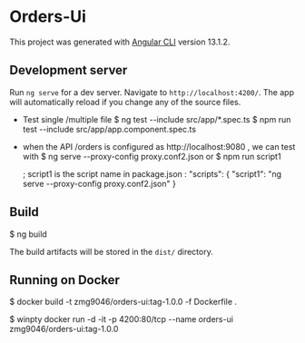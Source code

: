 # Orders-Ui

This project was generated with [Angular CLI](https://github.com/angular/angular-cli) version 13.1.2.

## Development server

Run `ng serve` for a dev server. Navigate to `http://localhost:4200/`. The app will automatically reload if you change any of the source files.

 - Test single /multiple file
	$ ng test --include src/app/*.spec.ts
	$ npm run test --include src/app/app.component.spec.ts

 - when the API /orders is configured as http://localhost:9080 , we can test with
	$ ng serve --proxy-config proxy.conf2.json
	     or 
	$ npm run script1
	
	; script1 is the script name in package.json :
	"scripts": {
		"script1": "ng serve --proxy-config proxy.conf2.json"
	}

## Build

$ ng build

The build artifacts will be stored in the `dist/` directory.


## Running on Docker

$ docker build -t zmg9046/orders-ui:tag-1.0.0 -f Dockerfile .

$ winpty docker run -d -it -p 4200:80/tcp --name orders-ui zmg9046/orders-ui:tag-1.0.0


